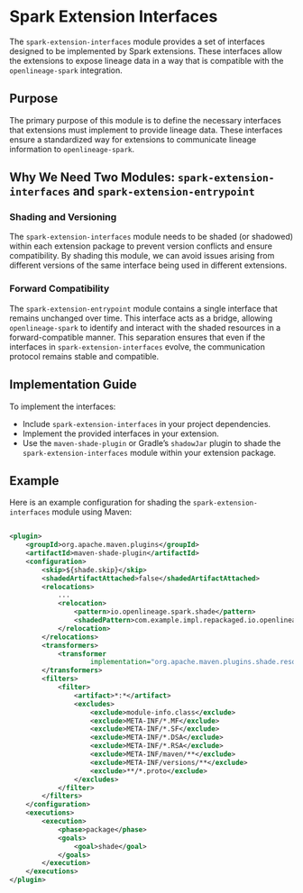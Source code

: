 # Spark Extension Interfaces

The `spark-extension-interfaces` module provides a set of interfaces designed to be implemented by Spark extensions.
These interfaces allow the extensions to expose lineage data in a way that is compatible with the `openlineage-spark`
integration.

## Purpose

The primary purpose of this module is to define the necessary interfaces that extensions must implement to provide
lineage data. These interfaces ensure a standardized way for extensions to communicate lineage information to
`openlineage-spark`.

## Why We Need Two Modules: `spark-extension-interfaces` and `spark-extension-entrypoint`

### Shading and Versioning

The `spark-extension-interfaces` module needs to be shaded (or shadowed) within each extension package to prevent
version conflicts and ensure compatibility. By shading this module, we can avoid issues arising from different versions
of the same interface being used in different extensions.

### Forward Compatibility

The `spark-extension-entrypoint` module contains a single interface that remains unchanged over time. This interface acts
as a bridge, allowing `openlineage-spark` to identify and interact with the shaded resources in a forward-compatible
manner. This separation ensures that even if the interfaces in `spark-extension-interfaces` evolve, the communication
protocol remains stable and compatible.

## Implementation Guide

To implement the interfaces:

* Include `spark-extension-interfaces` in your project dependencies.
* Implement the provided interfaces in your extension.
* Use the `maven-shade-plugin` or Gradle’s `shadowJar` plugin to shade the `spark-extension-interfaces` module within your
  extension package.

## Example

Here is an example configuration for shading the `spark-extension-interfaces` module using Maven:

```xml

<plugin>
    <groupId>org.apache.maven.plugins</groupId>
    <artifactId>maven-shade-plugin</artifactId>
    <configuration>
        <skip>${shade.skip}</skip>
        <shadedArtifactAttached>false</shadedArtifactAttached>
        <relocations>
            ...
            <relocation>
                <pattern>io.openlineage.spark.shade</pattern>
                <shadedPattern>com.example.impl.repackaged.io.openlineage.spark.shade</shadedPattern>
            </relocation>
        </relocations>
        <transformers>
            <transformer
                    implementation="org.apache.maven.plugins.shade.resource.ServicesResourceTransformer"/>
        </transformers>
        <filters>
            <filter>
                <artifact>*:*</artifact>
                <excludes>
                    <exclude>module-info.class</exclude>
                    <exclude>META-INF/*.MF</exclude>
                    <exclude>META-INF/*.SF</exclude>
                    <exclude>META-INF/*.DSA</exclude>
                    <exclude>META-INF/*.RSA</exclude>
                    <exclude>META-INF/maven/**</exclude>
                    <exclude>META-INF/versions/**</exclude>
                    <exclude>**/*.proto</exclude>
                </excludes>
            </filter>
        </filters>
    </configuration>
    <executions>
        <execution>
            <phase>package</phase>
            <goals>
                <goal>shade</goal>
            </goals>
        </execution>
    </executions>
</plugin>
```
